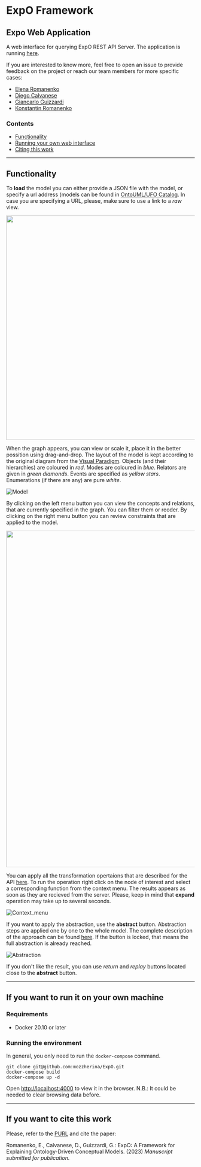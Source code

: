# ExpO Framework

## Expo Web Application

A web interface for querying ExpO REST API Server. The application is running [here](https://expo.eng.unibz.it).

If you are interested to know more, feel free to open an issue to provide feedback on the project or reach our team members for more specific cases:

* [Elena Romanenko](https://github.com/mozzherina)
* [Diego Calvanese](http://www.inf.unibz.it/~calvanese/)
* [Giancarlo Guizzardi](https://people.utwente.nl/g.guizzardi)
* [Konstantin Romanenko](https://github.com/astricus)

### Contents

* [Functionality](#functionality)
* [Running your own web interface](#if-you-want-to-run-it-on-your-own-machine)
* [Citing this work](#if-you-want-to-cite-this-work)

___
## Functionality

To __load__ the model you can either provide a JSON file with the model, or specify a url address (models can be found in [OntoUML/UFO Catalog](https://github.com/OntoUML/ontouml-models).
In case you are specifying a URL, please, make sure to use a link to a _raw_ view.

<img src="https://github.com/mozzherina/ExpO/assets/39998083/edeb6c4e-6b96-42b6-943c-bfb9d0a16538"  width="600">

When the graph appears, you can view or scale it, place it in the better possition using drag-and-drop. 
The layout of the model is kept according to the original diagram from the [Visual Paradigm](https://www.visual-paradigm.com/). 
Objects (and their hierarchies) are coloured in _red_. Modes are coloured in _blue_. Relators are given in _green diamonds_. Events are specified as _yellow stars_. 
Enumerations (if there are any) are pure _white_. 

![Model](https://github.com/mozzherina/ExpO/assets/39998083/48f89528-0d43-40eb-bada-a6104310825f)

By clicking on the left menu button you can view the concepts and relations, that are currently specified in the graph. You can filter them or reoder.
By clicking on the right menu button you can review constraints that are applied to the model.

<img src="https://github.com/mozzherina/ExpO/assets/39998083/74d1c945-5739-4078-8e28-064447ad4e17"  width="900">

You can apply all the transformation opertaions that are described for the API [here](https://github.com/mozzherina/expose). 
To run the operation right click on the node of interest and select a corresponding function from the context menu.
The results appears as soon as they are recieved from the server. Please, keep in mind that __expand__ operation may take up to several seconds.

![Context_menu](https://github.com/mozzherina/ExpO/assets/39998083/fb4b388b-2397-48ee-85a2-b711635328eb)

If you want to apply the abstraction, use the __abstract__ button. Abstraction steps are applied one by one to the whole model. 
The complete description of the approach can be found [here](https://link.springer.com/chapter/10.1007/978-3-031-05760-1_22).
If the button is locked, that means the full abstraction is already reached. 

![Abstraction](https://github.com/mozzherina/ExpO/assets/39998083/bdedc89c-9d72-4013-a8cd-de075c8195a2)

If you don't like the result, you can use _return_ and _replay_ buttons located close to the __abstract__ button.

___
## If you want to run it on your own machine

### Requirements
* Docker 20.10 or later

### Running the environment
In general, you only need to run the `docker-compose` command. 

```shell script
git clone git@github.com:mozzherina/ExpO.git
docker-compose build
docker-compose up -d
```

Open [http://localhost:4000](http://localhost:4000) to view it in the browser. N.B.: It could be needed to clear browsing data before.

___
## If you want to cite this work

Please, refer to the [PURL](https://w3id.org/ExpO) and
cite the paper: 

Romanenko, E., Calvanese, D., Guizzardi, G.: ExpO: A Framework for Explaining
Ontology-Driven Conceptual Models. (2023) _Manuscript submitted for publication._
